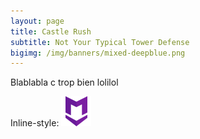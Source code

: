 ```yaml
---
layout: page
title: Castle Rush
subtitle: Not Your Typical Tower Defense
bigimg: /img/banners/mixed-deepblue.png
---
```


Blablabla c trop bien lolilol

Inline-style: 
![alt text](https://github.com/adam-p/markdown-here/raw/master/src/common/images/icon48.png "Logo Title Text 1")